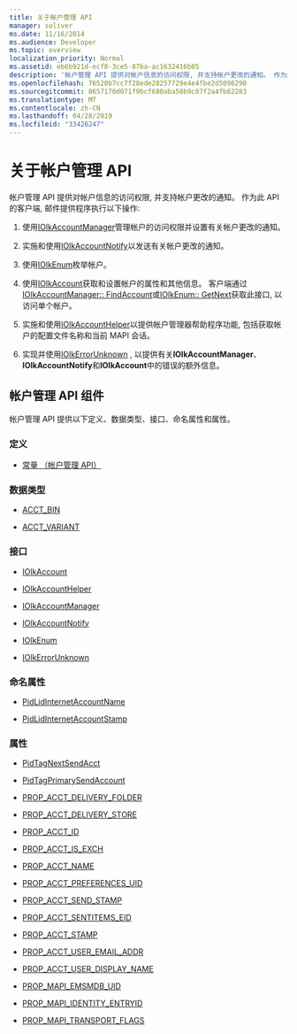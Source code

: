 ```yaml
---
title: 关于帐户管理 API
manager: soliver
ms.date: 11/16/2014
ms.audience: Developer
ms.topic: overview
localization_priority: Normal
ms.assetid: eb6b921d-ecf8-3ce5-87ba-ac1632416b05
description: '帐户管理 API 提供对帐户信息的访问权限, 并支持帐户更改的通知。 作为此 API 的客户端, 邮件提供程序执行以下操作:'
ms.openlocfilehash: 76520b7cc7f28ede28257729e4e4fbe2d5096290
ms.sourcegitcommit: 8657170d071f9bcf680aba50b9c07f2a4fb82283
ms.translationtype: MT
ms.contentlocale: zh-CN
ms.lasthandoff: 04/28/2019
ms.locfileid: "33426247"
---
```

# <a name="about-the-account-management-api"></a>关于帐户管理 API

帐户管理 API 提供对帐户信息的访问权限, 并支持帐户更改的通知。 作为此 API 的客户端, 邮件提供程序执行以下操作:
  
1. 使用[IOlkAccountManager](iolkaccountmanager.md)管理帐户的访问权限并设置有关帐户更改的通知。 
    
2. 实施和使用[IOlkAccountNotify](iolkaccountnotify.md)以发送有关帐户更改的通知。 
    
3. 使用[IOlkEnum](iolkenum.md)枚举帐户。 
    
4. 使用[IOlkAccount](iolkaccount.md)获取和设置帐户的属性和其他信息。 客户端通过[IOlkAccountManager:: FindAccount](iolkaccountmanager-findaccount.md)或[IOlkEnum:: GetNext](iolkenum-getnext.md)获取此接口, 以访问单个帐户。 
    
5. 实施和使用[IOlkAccountHelper](iolkaccounthelper.md)以提供帐户管理器帮助程序功能, 包括获取帐户的配置文件名称和当前 MAPI 会话。 
    
6. 实现并使用[IOlkErrorUnknown](iolkerrorunknown.md) , 以提供有关**IOlkAccountManager**、 **IOlkAccountNotify**和**IOlkAccount**中的错误的额外信息。 

##  <a name="account-management-api-components"></a>帐户管理 API 组件

帐户管理 API 提供以下定义、数据类型、接口、命名属性和属性。
  
### <a name="definitions"></a>定义
  
- [常量 （帐户管理 API）](constants-account-management-api.md)
    
### <a name="data-types"></a>数据类型
  
- [ACCT_BIN](acct_bin.md)
    
- [ACCT_VARIANT](acct_variant.md)
    
### <a name="interfaces"></a>接口
  
- [IOlkAccount](iolkaccount.md)
    
- [IOlkAccountHelper](iolkaccounthelper.md)
    
- [IOlkAccountManager](iolkaccountmanager.md)
    
- [IOlkAccountNotify](iolkaccountnotify.md)
    
- [IOlkEnum](iolkenum.md)
    
- [IOlkErrorUnknown](iolkerrorunknown.md)
    
### <a name="named-properties"></a>命名属性
  
- [PidLidInternetAccountName](pidlidinternetaccountname.md)
    
- [PidLidInternetAccountStamp](pidlidinternetaccountstamp.md)
    
### <a name="properties"></a>属性
  
- [PidTagNextSendAcct](pidtagnextsendacct.md)
    
- [PidTagPrimarySendAccount](pidtagprimarysendaccount.md)
    
- [PROP_ACCT_DELIVERY_FOLDER](prop_acct_delivery_folder.md)
    
- [PROP_ACCT_DELIVERY_STORE](prop_acct_delivery_store.md)
    
- [PROP_ACCT_ID](prop_acct_id.md)
    
- [PROP_ACCT_IS_EXCH](prop_acct_is_exch.md)
    
- [PROP_ACCT_NAME](prop_acct_name.md)
    
- [PROP_ACCT_PREFERENCES_UID](prop_acct_preferences_uid.md)
    
- [PROP_ACCT_SEND_STAMP](prop_acct_send_stamp.md)
    
- [PROP_ACCT_SENTITEMS_EID](prop_acct_sentitems_eid.md)
    
- [PROP_ACCT_STAMP](prop_acct_stamp.md)
    
- [PROP_ACCT_USER_EMAIL_ADDR](prop_acct_user_email_addr.md)
    
- [PROP_ACCT_USER_DISPLAY_NAME](prop_acct_user_display_name.md)
    
- [PROP_MAPI_EMSMDB_UID](prop_mapi_emsmdb_uid.md)
    
- [PROP_MAPI_IDENTITY_ENTRYID](prop_mapi_identity_entryid.md)
    
- [PROP_MAPI_TRANSPORT_FLAGS](prop_mapi_transport_flags.md)
    

